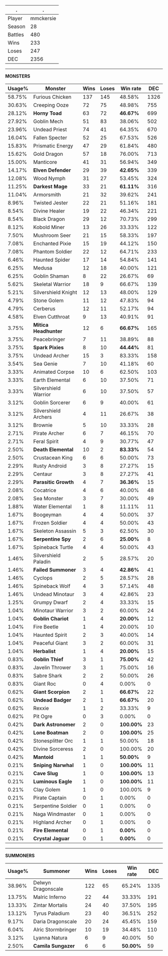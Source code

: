 .|.
|-|-
Player|mmckersie
Season|28
Battles|480
Wins|233
Loses|247
DEC|2356

---
**MONSTERS**

Usage%|Monster|Wins|Loses|Win rate|DEC|
-|-|-|-|-|-|
58.75%|Furious Chicken|137|145|48.58%|1326|
30.63%|Creeping Ooze|72|75|48.98%|755|
28.12%|**Horny Toad**|63|72|**46.67%**|699|
27.92%|Goblin Mech|51|83|38.06%|502|
23.96%|Undead Priest|74|41|64.35%|670|
16.04%|Fallen Specter|52|25|67.53%|526|
15.83%|Prismatic Energy|47|29|61.84%|480|
15.62%|Gold Dragon|57|18|76.00%|713|
15.00%|Manticore|41|31|56.94%|349|
14.17%|**Elven Defender**|29|39|**42.65%**|339|
12.08%|Wood Nymph|31|27|53.45%|324|
11.25%|**Darkest Mage**|33|21|**61.11%**|316|
11.04%|Armorsmith|21|32|39.62%|241|
8.96%|Twisted Jester|22|21|51.16%|181|
8.54%|Divine Healer|19|22|46.34%|221|
8.54%|Black Dragon|29|12|70.73%|299|
8.12%|Kobold Miner|13|26|33.33%|122|
7.50%|Mushroom Seer|21|15|58.33%|197|
7.08%|Enchanted Pixie|15|19|44.12%|150|
7.08%|Phantom Soldier|22|12|64.71%|233|
6.46%|Haunted Spider|17|14|54.84%|141|
6.25%|Medusa|12|18|40.00%|121|
6.25%|Goblin Shaman|8|22|26.67%|69|
5.62%|Skeletal Warrior|18|9|66.67%|139|
5.21%|Silvershield Knight|12|13|48.00%|129|
4.79%|Stone Golem|11|12|47.83%|94|
4.79%|Cerberus|12|11|52.17%|94|
4.58%|Elven Cutthroat|9|13|40.91%|91|
3.75%|**Mitica Headhunter**|12|6|**66.67%**|165|
3.75%|Peacebringer|7|11|38.89%|88|
3.75%|**Spark Pixies**|8|10|**44.44%**|81|
3.75%|Undead Archer|15|3|83.33%|158|
3.54%|Sea Genie|7|10|41.18%|60|
3.33%|Animated Corpse|10|6|62.50%|103|
3.33%|Earth Elemental|6|10|37.50%|71|
3.33%|Silvershield Warrior|6|10|37.50%|57|
3.12%|Goblin Sorcerer|6|9|40.00%|61|
3.12%|Silvershield Archers|4|11|26.67%|38|
3.12%|Brownie|5|10|33.33%|28|
2.71%|Pirate Archer|6|7|46.15%|70|
2.71%|Feral Spirit|4|9|30.77%|47|
2.50%|**Death Elemental**|10|2|**83.33%**|54|
2.50%|Crustacean King|6|6|50.00%|73|
2.29%|Rusty Android|3|8|27.27%|15|
2.29%|Centaur|3|8|27.27%|41|
2.29%|**Parasitic Growth**|4|7|**36.36%**|15|
2.08%|Cocatrice|4|6|40.00%|48|
2.08%|Sea Monster|3|7|30.00%|49|
1.88%|Water Elemental|1|8|11.11%|11|
1.67%|Boogeyman|4|4|50.00%|37|
1.67%|Frozen Soldier|4|4|50.00%|43|
1.67%|Skeleton Assassin|5|3|62.50%|30|
1.67%|**Serpentine Spy**|2|6|**25.00%**|8|
1.67%|Spineback Turtle|4|4|50.00%|43|
1.46%|Silvershield Paladin|2|5|28.57%|20|
1.46%|**Failed Summoner**|3|4|**42.86%**|41|
1.46%|Cyclops|2|5|28.57%|28|
1.46%|Spineback Wolf|4|3|57.14%|48|
1.46%|Undead Minotaur|3|4|42.86%|23|
1.25%|Grumpy Dwarf|2|4|33.33%|15|
1.04%|Minotaur Warrior|3|2|60.00%|24|
1.04%|**Goblin Chariot**|1|4|**20.00%**|12|
1.04%|Fire Beetle|1|4|20.00%|10|
1.04%|Haunted Spirit|2|3|40.00%|14|
1.04%|Peaceful Giant|3|2|60.00%|31|
1.04%|**Herbalist**|1|4|**20.00%**|15|
0.83%|**Goblin Thief**|3|1|**75.00%**|42|
0.83%|Javelin Thrower|3|1|75.00%|16|
0.83%|Sabre Shark|2|2|50.00%|26|
0.83%|Giant Roc|0|4|0.00%|0|
0.62%|**Giant Scorpion**|2|1|**66.67%**|22|
0.62%|**Undead Badger**|2|1|**66.67%**|20|
0.62%|Rexxie|1|2|33.33%|9|
0.62%|Pit Ogre|0|3|0.00%|0|
0.42%|**Dark Astronomer**|2|0|**100.00%**|23|
0.42%|**Lone Boatman**|2|0|**100.00%**|25|
0.42%|Stonesplitter Orc|1|1|50.00%|18|
0.42%|Divine Sorceress|2|0|100.00%|20|
0.42%|**Mantoid**|1|1|**50.00%**|9|
0.21%|**Sniping Narwhal**|1|0|**100.00%**|11|
0.21%|**Cave Slug**|1|0|**100.00%**|13|
0.21%|**Luminous Eagle**|1|0|**100.00%**|11|
0.21%|Clay Golem|1|0|100.00%|9|
0.21%|Pirate Captain|0|1|0.00%|0|
0.21%|Serpentine Soldier|0|1|0.00%|0|
0.21%|Naga Windmaster|0|1|0.00%|0|
0.21%|Highland Archer|0|1|0.00%|0|
0.21%|**Fire Elemental**|0|1|**0.00%**|0|
0.21%|**Crystal Jaguar**|0|1|**0.00%**|0|

---
**SUMMONERS**

Usage%|Summoner|Wins|Loses|Win rate|DEC|
-|-|-|-|-|-|
38.96%|Delwyn Dragonscale|122|65|65.24%|1335|
13.75%|Malric Inferno|22|44|33.33%|191|
13.33%|Zintar Mortalis|24|40|37.50%|195|
13.12%|Tyrus Paladium|23|40|36.51%|252|
9.17%|Daria Dragonscale|20|24|45.45%|159|
6.04%|Alric Stormbringer|10|19|34.48%|110|
3.12%|Lyanna Natura|6|9|40.00%|50|
2.50%|**Camila Sungazer**|6|6|**50.00%**|59|
